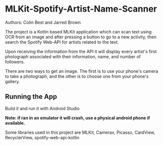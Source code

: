 # MLKit-Spotify-Artist-Name-Scanner

Authors: Colin Best and Jarred Brown


The project is a Kotlin based MLKit application which can scan text using OCR from an image and after pressing a button to go to a new activity, then search the Spotify Web-API for artists related to the text. 

Upon receiving the information from the API it will display every artist's first photograph associated with their information, name, and number of followers.

There are two ways to get an image. The first is to use your phone's camera to take a photograph, and the other is to choose one from your phone's gallery.

## Running the App

Build it and run it with Android Studio

**Note: if ran in an emulator it will crash, use a physical android phone if available.**

Some libraries used in this project are MLKit, Camerax, Picasso, CardView, RecyclerView, spotify-web-api-kotlin


